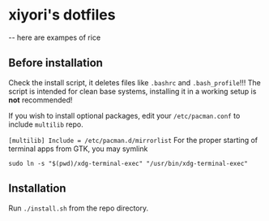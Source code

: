 # xiyori's dotfiles

-- here are exampes of rice

## Before installation

Check the install script, it deletes files like `.bashrc` and `.bash_profile`!!! The script is intended for clean base systems, installing it in a working setup is **not** recommended!

If you wish to install optional packages, edit your `/etc/pacman.conf` to include `multilib` repo.

`
[multilib]
Include = /etc/pacman.d/mirrorlist
`
For the proper starting of terminal apps from GTK, you may symlink

`sudo ln -s "$(pwd)/xdg-terminal-exec" "/usr/bin/xdg-terminal-exec"`

## Installation

Run `./install.sh` from the repo directory.
